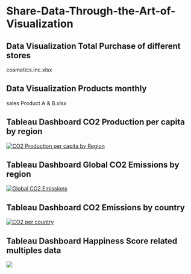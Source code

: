 # Share-Data-Through-the-Art-of-Visualization

## Data Visualization Total Purchase of different stores
cosmetics.inc.xlsx

## Data Visualization Products monthly 
sales Product A & B.xlsx

## Tableau Dashboard CO2 Production per capita by region

<div class='tableauPlaceholder' id='viz1695765591055' style='position: relative'><noscript><a href='#'><img alt='CO2 Production per capita by Region ' src='https:&#47;&#47;public.tableau.com&#47;static&#47;images&#47;Fi&#47;FirstTableauDashboard_16951517327790&#47;Sheet2&#47;1_rss.png' style='border: none' /></a></noscript><object class='tableauViz'  style='display:none;'><param name='host_url' value='https%3A%2F%2Fpublic.tableau.com%2F' /> <param name='embed_code_version' value='3' /> <param name='site_root' value='' /><param name='name' value='FirstTableauDashboard_16951517327790&#47;Sheet2' /><param name='tabs' value='no' /><param name='toolbar' value='yes' /><param name='static_image' value='https:&#47;&#47;public.tableau.com&#47;static&#47;images&#47;Fi&#47;FirstTableauDashboard_16951517327790&#47;Sheet2&#47;1.png' /> <param name='animate_transition' value='yes' /><param name='display_static_image' value='yes' /><param name='display_spinner' value='yes' /><param name='display_overlay' value='yes' /><param name='display_count' value='yes' /><param name='language' value='en-US' /></object></div>                

## Tableau Dashboard Global CO2 Emissions by region

<div class='tableauPlaceholder' id='viz1695765926606' style='position: relative'><noscript><a href='#'><img alt='Global CO2 Emissions ' src='https:&#47;&#47;public.tableau.com&#47;static&#47;images&#47;Wo&#47;WorkingwithTableau_16947326836560&#47;Sheet1&#47;1_rss.png' style='border: none' /></a></noscript><object class='tableauViz'  style='display:none;'><param name='host_url' value='https%3A%2F%2Fpublic.tableau.com%2F' /> <param name='embed_code_version' value='3' /> <param name='site_root' value='' /><param name='name' value='WorkingwithTableau_16947326836560&#47;Sheet1' /><param name='tabs' value='no' /><param name='toolbar' value='yes' /><param name='static_image' value='https:&#47;&#47;public.tableau.com&#47;static&#47;images&#47;Wo&#47;WorkingwithTableau_16947326836560&#47;Sheet1&#47;1.png' /> <param name='animate_transition' value='yes' /><param name='display_static_image' value='yes' /><param name='display_spinner' value='yes' /><param name='display_overlay' value='yes' /><param name='display_count' value='yes' /><param name='language' value='en-US' /></object></div>        

## Tableau Dashboard CO2 Emissions by country

<div class='tableauPlaceholder' id='viz1695766015192' style='position: relative'><noscript><a href='#'><img alt='CO2 per country  ' src='https:&#47;&#47;public.tableau.com&#47;static&#47;images&#47;T5&#47;T5QGWS6GK&#47;1_rss.png' style='border: none' /></a></noscript><object class='tableauViz'  style='display:none;'><param name='host_url' value='https%3A%2F%2Fpublic.tableau.com%2F' /> <param name='embed_code_version' value='3' /> <param name='path' value='shared&#47;T5QGWS6GK' /> <param name='toolbar' value='yes' /><param name='static_image' value='https:&#47;&#47;public.tableau.com&#47;static&#47;images&#47;T5&#47;T5QGWS6GK&#47;1.png' /> <param name='animate_transition' value='yes' /><param name='display_static_image' value='yes' /><param name='display_spinner' value='yes' /><param name='display_overlay' value='yes' /><param name='display_count' value='yes' /><param name='language' value='en-US' /></object></div>                

## Tableau Dashboard Happiness Score related multiples data

<div class='tableauPlaceholder' id='viz1695766201194' style='position: relative'><noscript><a href='#'><img alt=' ' src='https:&#47;&#47;public.tableau.com&#47;static&#47;images&#47;Cr&#47;Createvisualizationwithmultiplesdata&#47;Dashboard1&#47;1_rss.png' style='border: none' /></a></noscript><object class='tableauViz'  style='display:none;'><param name='host_url' value='https%3A%2F%2Fpublic.tableau.com%2F' /> <param name='embed_code_version' value='3' /> <param name='site_root' value='' /><param name='name' value='Createvisualizationwithmultiplesdata&#47;Dashboard1' /><param name='tabs' value='yes' /><param name='toolbar' value='yes' /><param name='static_image' value='https:&#47;&#47;public.tableau.com&#47;static&#47;images&#47;Cr&#47;Createvisualizationwithmultiplesdata&#47;Dashboard1&#47;1.png' /> <param name='animate_transition' value='yes' /><param name='display_static_image' value='yes' /><param name='display_spinner' value='yes' /><param name='display_overlay' value='yes' /><param name='display_count' value='yes' /><param name='language' value='en-US' /></object></div>                

